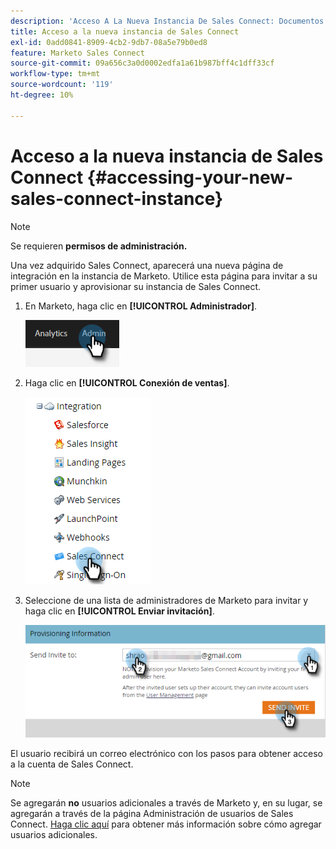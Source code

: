 ```yaml
---
description: 'Acceso A La Nueva Instancia De Sales Connect: Documentos De Marketo, Documentación Del Producto'
title: Acceso a la nueva instancia de Sales Connect
exl-id: 0add0841-8909-4cb2-9db7-08a5e79b0ed8
feature: Marketo Sales Connect
source-git-commit: 09a656c3a0d0002edfa1a61b987bff4c1dff33cf
workflow-type: tm+mt
source-wordcount: '119'
ht-degree: 10%

---
```


# Acceso a la nueva instancia de Sales Connect {#accessing-your-new-sales-connect-instance}

>[!NOTE]
>
>Se requieren **permisos de administración.**

Una vez adquirido Sales Connect, aparecerá una nueva página de integración en la instancia de Marketo. Utilice esta página para invitar a su primer usuario y aprovisionar su instancia de Sales Connect.

1. En Marketo, haga clic en **[!UICONTROL Administrador]**.

   ![](assets/accessing-your-new-sales-connect-instance-1.png)

1. Haga clic en **[!UICONTROL Conexión de ventas]**.

   ![](assets/accessing-your-new-sales-connect-instance-2.png)

1. Seleccione de una lista de administradores de Marketo para invitar y haga clic en **[!UICONTROL Enviar invitación]**.

   ![](assets/accessing-your-new-sales-connect-instance-3.png)

El usuario recibirá un correo electrónico con los pasos para obtener acceso a la cuenta de Sales Connect.

>[!NOTE]
>
>Se agregarán **no** usuarios adicionales a través de Marketo y, en su lugar, se agregarán a través de la página Administración de usuarios de Sales Connect. [Haga clic aquí](/help/marketo/product-docs/marketo-sales-connect/admin/invite-users.md) para obtener más información sobre cómo agregar usuarios adicionales.
